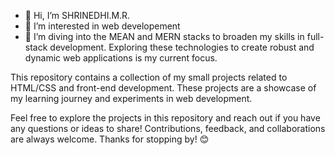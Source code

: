 - 👋 Hi, I’m SHRINEDHI.M.R. 
- 👀 I’m interested in web developement
- 🌱 I’m  diving into the MEAN and MERN 
  stacks to broaden my skills in full-stack development.
  Exploring these technologies to create robust and dynamic web applications is my current focus.
  
This repository contains a collection of my small projects related to HTML/CSS and front-end development.
   These projects are a showcase of my learning journey and experiments in web development.


   
  Feel free to explore the projects in this repository and reach out if you have any questions
  or ideas to share! Contributions, feedback, and collaborations are always welcome.
   Thanks for stopping by! 😊

<!---
Web-Dev-Learner/Web-Dev-Learner is a ✨ special ✨ repository because its `README.md` (this file) appears on your GitHub profile.
You can click the Preview link to take a look at your changes.
--->
